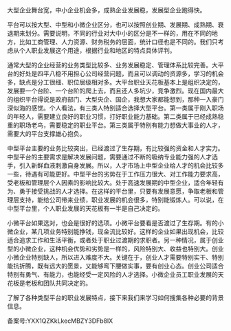 大型企业舞台宽，中小企业机会多，成熟企业发展稳，发展型企业跑得快。

平台可以按大型、中型和小微企业区分，也可以按照创业期、发展期、成熟期、衰退期来划分。需要说明，不同的行业对大中小的区分是不一样的，用在不同的地方，比如工商管理、人力资源、财务税务的层面，统计口径也是不同的。我们只考虑从个人职业发展这个用途，根据行业和地区的特点具体评判。

通常大型的企业经营的业务类型比较多、业务发展稳定、管理体系比较完善。大平台的好处是四平八稳不用担心公司经营问题，而且可以调动的资源多，学习的机会多，缺点是分工很细、职位层级相对多。大平台职业天花板基本上是组织决定的，发展要一个台阶、一个台阶的爬上去，而且还人多坑少，竞争激烈。现在国内最大的组织平台得说是政府部门、大型央企、国企，我想大家都能想到，那种一入豪门深似海的感觉。个人看法，有三类人特别适合选择大型平台。第一类属于刚入职场的年轻人，需要建立良好的职业习惯，打好职业能力基础。第二类属于已经成熟稳重的职场老鸟，需要稳定的职业平台。第三类属于特别有能力想做大事业的人才，需要大的平台支撑雄心抱负。

中型平台主要的业务比较突出，已经渡过了生存期，有比较强的资金和人才实力。中型平台的主要需求是解决发展问题，需要通过不断的吸纳专业能力强的人才选手，引入新鲜血液刺激自身发展。所以，人才市场上中型企业给人才的机会比较多一些，待遇有可能更好。中型平台的劣势在于工作压力很大、对工作能力要求高，受老板和管理层个人因素的影响比较大。处于高速发展期的中型企业，适合年轻有为、勇于接受挑战的人才选择。在这样的平台里，只要有发展意愿，争取老板和管理层支持，能给公司带来业绩，职业发展的机会很多，特别能锻炼人。可以说，在中型平台里，个人职业发展的天花板有一半是自己决定的。

小微平台如果选对，也会是很好的选项。小微平台要看是否渡过了生存期。有的小微企业，某几项业务特别能挣钱，现金流比较好。这样的企业如果出现机会，比较适合追求工作和生活平衡，或者处于职业过渡期的求职者。另一种情况，属于创业型的小微企业，这种机会优势和劣势是一样的，风险特别大、收益也特别大。创业小微企业特别缺人，所以进入难度不大。关键在于，创业人才需要特别实干、特别能抗折腾，既有远大的愿景，又能够弯下腰做实事，要有创业心态。创业公司适合特别有勇气、有能力，也能经受一定风险的人才选择。小微企业员工职业发展的天花板是老板和团队共同决定的。

了解了各种类型平台的职业发展特点，接下来我们来学习如何搜集各种必要的背景信息。

  

备案号:YXX1QZKkLkecMBZY3DFb8lX